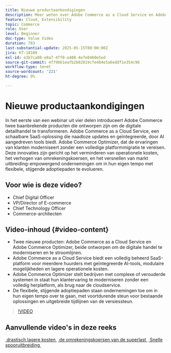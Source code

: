 ```yaml
---
title: Nieuwe productaankondigingen
description: Meer weten over Adobe Commerce as a Cloud Service en Adobe Commerce Optimizer?
feature: Cloud, Extensibility
topic: Commerce
role: User
level: Beginner
doc-type: Value Video
duration: 783
last-substantial-update: 2025-05-15T00:00:00Z
jira: KT-18109
exl-id: e3b7ca08-e8a7-4ff0-a408-4e7e0460e5ed
source-git-commit: 4f79b61eafb2b02019cfe484e5a6eddf1e354c96
workflow-type: tm+mt
source-wordcount: '221'
ht-degree: 0%

---
```


# Nieuwe productaankondigingen

In het eerste van een webinar uit vier delen introduceert Adobe Commerce twee baanbrekende producten die ontworpen zijn om de digitale detailhandel te transformeren. Adobe Commerce as a Cloud Service, een schaalbare SaaS-oplossing die naadloze updates en geïntegreerde, door AI aangedreven tools biedt.  Adobe Commerce Optimizer, dat de ervaringen van klanten moderniseert zonder een volledige platformmigratie te vereisen. Deze innovaties zijn gericht op het verminderen van operationele kosten, het verhogen van omrekeningskoersen, en het versnellen van markt uitbreiding-empowergend ondernemingen om in hun eigen tempo met flexibele, stijgende adoptiepaden te evolueren.

## Voor wie is deze video?

* Chief Digital Officer
* VP/Director of E-commerce
* Chief Technology Officer
* Commerce-architecten

## Video-inhoud {#video-content}

* Twee nieuwe producten: Adobe Commerce as a Cloud Service en Adobe Commerce Optimizer, beide ontworpen om de digitale handel te moderniseren en te stroomlijnen.
* Adobe Commerce as a Cloud Service biedt een volledig beheerd SaaS-platform voor meerdere huurders met geïntegreerde AI-tools, modulaire mogelijkheden en lagere operationele kosten.
* Adobe Commerce Optimizer stelt bedrijven met complexe of verouderde systemen in staat hun klantervaring te moderniseren zonder een volledig herplatform, als brug naar de cloudservice.
* De flexibele, stijgende adoptiepaden staan ondernemingen toe om in hun eigen tempo over te gaan, met voortdurende steun voor bestaande oplossingen en uitgebreide tijdlijnen van de versiessteun.

>[!VIDEO](https://video.tv.adobe.com/v/3458484/?learn=on&enablevpops)

## Aanvullende video&#39;s in deze reeks

[&#x200B; drastisch lagere kosten &#x200B;](./drastically-cut-costs.md)
[&#x200B; de omrekeningskoersen van de superlast &#x200B;](./supercharge-conversion-rates.md)
[&#x200B; Snelle spooruitbreiding &#x200B;](fast-track-expansion.md)
